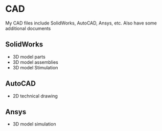 # CAD
My CAD files include SolidWorks, AutoCAD, Ansys, etc.
Also have some additional documents 

## SolidWorks
- 3D model parts
- 3D model assemblies
- 3D model Stimulation
## AutoCAD
- 2D technical drawing
## Ansys
- 3D model simulation
